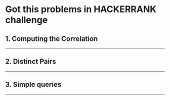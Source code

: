 # Got this problems in HACKERRANK challenge


## 1. Computing the Correlation
-----

## 2. Distinct Pairs
-----


## 3. Simple queries
-----